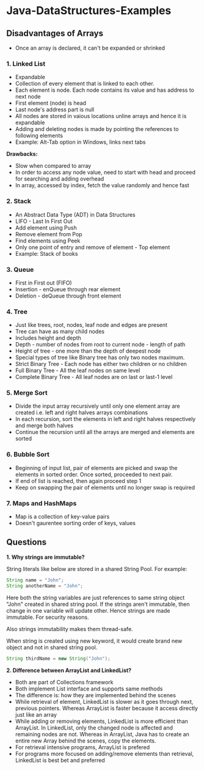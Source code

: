 # Java-DataStructures-Examples

## Disadvantages of Arrays
- Once an array is declared, it can't be expanded or shrinked

### 1. Linked List

- Expandable
- Collection of every element that is linked to each other.
- Each element is node. Each node contains its value and has address to next node
- First element (node) is head
- Last node's address part is null
- All nodes are stored in vaious locations unline arrays and hence it is expandable
- Adding and deleting nodes is made by pointing the references to following elements
- Example: Alt-Tab option in Windows, links next tabs

**Drawbacks:** 
- Slow when compared to array
- In order to access any node value, need to start with head and proceed for searching and adding overhead
- In array, accessed by index, fetch the value randomly and hence fast

### 2. Stack

- An Abstract Data Type (ADT) in Data Structures
- LIFO - Last In First Out
- Add element using Push
- Remove element from Pop
- Find elements using Peek
- Only one point of entry and remove of element - Top element
- Example: Stack of books

### 3. Queue

- First in First out (FIFO)
- Insertion - enQueue through rear element
- Deletion - deQueue through front element

### 4. Tree

- Just like trees, root, nodes, leaf node and edges are present
- Tree can have as many child nodes
- Includes height and depth
- Depth - number of nodes from root to current node - length of path
- Height of tree - one more than the depth of deepest node
- Special types of tree like Binary tree has only two nodes maximum.
- Strict Binary Tree - Each node has either two children or no children
- Full Binary Tree - All the leaf nodes on same level
- Complete Binary Tree - All leaf nodes are on last or last-1 level

### 5. Merge Sort

- Divide the input array recursively until only one element array are created i.e. left and right halves arrays combinations
- In each recursion, sort the elements in left and right halves respectively and merge both halves
- Continue the recursion until all the arrays are merged and elements are sorted

### 6. Bubble Sort

- Beginning of input list, pair of elements are picked and swap the elements in sorted order. Once sorted, proceeded to next pair. 
- If end of list is reached, then again proceed step 1
- Keep on swapping the pair of elements until no longer swap is required

### 7. Maps and HashMaps

- Map is a collection of key-value pairs
- Doesn't gaurentee sorting order of keys, values


## Questions

**1. Why strings are immutable?**

String literals like below are stored in a shared String Pool. For example:

```Java
String name = "John";
String anotherName = "John";
```

Here both the string variables are just references to same string object "John" created in shared string pool. If the strings aren't immutable, then change in one variable will update other. Hence strings are made immutable. For security reasons.

Also strings immutability makes them thread-safe.

When string is created using new keyword, it would create brand new object and not in shared string pool.

```Java
String thirdName = new String("John");
```

**2. Difference between ArrayList and LinkedList?**
- Both are part of Collections framework
- Both implement List interface and supports same methods
- The difference is: how they are implemented behind the scenes
- While retrieval of element, LinkedList is slower as it goes through next, previous pointers. Whereas ArrayList is faster because it access directly just like an array
- While adding or removing elements, LinkedList is more efficient than ArrayList. In LinkedList, only the changed node is affected and remaining nodes are not. Whereas in ArrayList, Java has to create an entire new Array behind the scenes, copy the elements. 
- For retrieval intensive programs, ArrayList is prefered
- For programs more focused on adding/remove elements than retrieval, LinkedList is best bet and preferred

